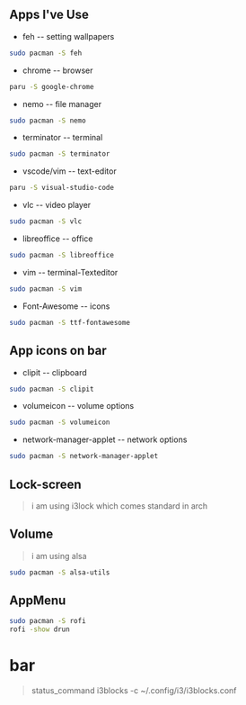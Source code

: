 
## Apps I've Use
* feh -- setting wallpapers
```bash
sudo pacman -S feh
```
* chrome -- browser
```bash
paru -S google-chrome
```
* nemo -- file manager
```bash
sudo pacman -S nemo
``` 
* terminator -- terminal
```bash
sudo pacman -S terminator
```
* vscode/vim -- text-editor
```bash
paru -S visual-studio-code
```
* vlc -- video player
```bash
sudo pacman -S vlc
```
* libreoffice -- office
```bash
sudo pacman -S libreoffice
```
* vim  -- terminal-Texteditor
```bash
sudo pacman -S vim
```
* Font-Awesome -- icons
```bash
sudo pacman -S ttf-fontawesome
```


## App icons on bar
* clipit -- clipboard
```bash
sudo pacman -S clipit
```
* volumeicon -- volume options
```bash
sudo pacman -S volumeicon
```
* network-manager-applet -- network options
```bash
sudo pacman -S network-manager-applet
```

## Lock-screen
> i am using i3lock which comes standard in arch

## Volume
> i am using alsa 
```bash
sudo pacman -S alsa-utils
```
## AppMenu
```bash
sudo pacman -S rofi
rofi -show drun 
```
# bar 
> status_command i3blocks -c ~/.config/i3/i3blocks.conf

